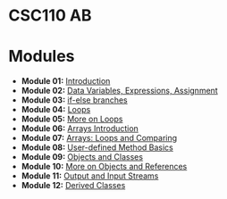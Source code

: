 # CSC110 AB 

# Modules

- **Module 01:** [Introduction](modules/module_01_introduction/notes.md)
- **Module 02:** [Data Variables, Expressions, Assignment](modules/module_02_data_variables_expressions_assignment/notes.md)
- **Module 03:** [if-else branches](modules/module_03_if_else_branches/notes.md)
- **Module 04:** [Loops](modules/module_04_loops/notes.md)
- **Module 05:** [More on Loops](modules/module_05_more_on_loops/notes.md)
- **Module 06:** [Arrays Introduction](modules/module_06_arrays/notes.md)
- **Module 07:** [Arrays: Loops and Comparing](modules/module_07_arrays_loops_comparing/notes.md)
- **Module 08:** [User-defined Method Basics](modules/module_08_user-defined_method_basics/notes.md)
- **Module 09:** [Objects and Classes](modules/module_09_objects_and_classes/notes.md)
- **Module 10:** [More on Objects and References](modules/module_10_more_on_objects_and_references/notes.md)
- **Module 11:** [Output and Input Streams](modules/module_11_output_and_input_streams/notes.md)
- **Module 12:** [Derived Classes](modules/module_12_derived_classes/notes.md)
